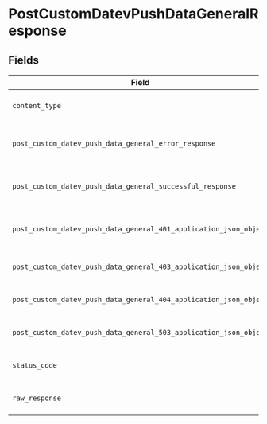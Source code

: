 # PostCustomDatevPushDataGeneralResponse


## Fields

| Field                                                                                                                                                    | Type                                                                                                                                                     | Required                                                                                                                                                 | Description                                                                                                                                              |
| -------------------------------------------------------------------------------------------------------------------------------------------------------- | -------------------------------------------------------------------------------------------------------------------------------------------------------- | -------------------------------------------------------------------------------------------------------------------------------------------------------- | -------------------------------------------------------------------------------------------------------------------------------------------------------- |
| `content_type`                                                                                                                                           | *Optional[str]*                                                                                                                                          | :heavy_check_mark:                                                                                                                                       | HTTP response content type for this operation                                                                                                            |
| `post_custom_datev_push_data_general_error_response`                                                                                                     | [Optional[shared.PostCustomDatevPushDataGeneralErrorResponse]](undefined/models/shared/postcustomdatevpushdatageneralerrorresponse.md)                   | :heavy_minus_sign:                                                                                                                                       | POST /custom/datev/push-data/general Error response                                                                                                      |
| `post_custom_datev_push_data_general_successful_response`                                                                                                | [Optional[shared.PostCustomDatevPushDataGeneralSuccessfulResponse]](undefined/models/shared/postcustomdatevpushdatageneralsuccessfulresponse.md)         | :heavy_minus_sign:                                                                                                                                       | POST /custom/datev/push-data/general Successful response                                                                                                 |
| `post_custom_datev_push_data_general_401_application_json_object`                                                                                        | [Optional[operations.PostCustomDatevPushDataGeneral401ApplicationJSON]](undefined/models/operations/postcustomdatevpushdatageneral401applicationjson.md) | :heavy_minus_sign:                                                                                                                                       | Returned when the authentication header was invalid or missing.                                                                                          |
| `post_custom_datev_push_data_general_403_application_json_object`                                                                                        | [Optional[operations.PostCustomDatevPushDataGeneral403ApplicationJSON]](undefined/models/operations/postcustomdatevpushdatageneral403applicationjson.md) | :heavy_minus_sign:                                                                                                                                       | Returned when the passed integration is inactive.                                                                                                        |
| `post_custom_datev_push_data_general_404_application_json_object`                                                                                        | [Optional[operations.PostCustomDatevPushDataGeneral404ApplicationJSON]](undefined/models/operations/postcustomdatevpushdatageneral404applicationjson.md) | :heavy_minus_sign:                                                                                                                                       | Returned when a requested resource is not found.                                                                                                         |
| `post_custom_datev_push_data_general_503_application_json_object`                                                                                        | [Optional[operations.PostCustomDatevPushDataGeneral503ApplicationJSON]](undefined/models/operations/postcustomdatevpushdatageneral503applicationjson.md) | :heavy_minus_sign:                                                                                                                                       | Returned when no sync has finished successfully yet                                                                                                      |
| `status_code`                                                                                                                                            | *Optional[int]*                                                                                                                                          | :heavy_check_mark:                                                                                                                                       | HTTP response status code for this operation                                                                                                             |
| `raw_response`                                                                                                                                           | [requests.Response](https://requests.readthedocs.io/en/latest/api/#requests.Response)                                                                    | :heavy_minus_sign:                                                                                                                                       | Raw HTTP response; suitable for custom response parsing                                                                                                  |